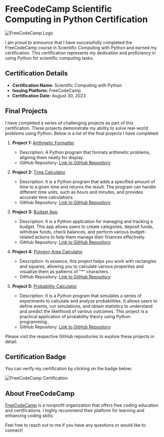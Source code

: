# FreeCodeCamp Scientific Computing in Python Certification

![FreeCodeCamp Logo](https://external-content.duckduckgo.com/iu/?u=https%3A%2F%2Ftse1.mm.bing.net%2Fth%3Fid%3DOIP.82YwuuaWdR7gvN4O0MpTTwHaFC%26pid%3DApi&f=1&ipt=e12163353c645cf6c08cf0c121a9d32f1234e785d4b9d81a0022c8c924bb0437&ipo=images)

I am proud to announce that I have successfully completed the FreeCodeCamp course in Scientific Computing with Python and earned my certification. This certification represents my dedication and proficiency in using Python for scientific computing tasks.

## Certification Details

- **Certification Name:** Scientific Computing with Python
- **Issuing Platform:** FreeCodeCamp
- **Certification Date:** August 30, 2023

## Final Projects

I have completed a series of challenging projects as part of this certification. These projects demonstrate my ability to solve real-world problems using Python. Below is a list of the final projects I have completed:

1. **Project 1:** [Arithmetic Formatter](https://www.freecodecamp.org/learn/scientific-computing-with-python/scientific-computing-with-python-projects/arithmetic-formatter)
   - Description: A Python program that formats arithmetic problems, aligning them neatly for display. 
   - GitHub Repository: [Link to GitHub Repository](https://github.com/Ricardo354/FreeCodeCamp_projects/tree/main/01_ArithmeticArranger)

2. **Project 2:** [Time Calculator](https://www.freecodecamp.org/learn/scientific-computing-with-python/scientific-computing-with-python-projects/time-calculator)
   - Description: It is a Python program that adds a specified amount of time to a given time and returns the result. The program can handle different time units, such as hours and minutes, and provides accurate time calculations.
   - GitHub Repository: [Link to GitHub Repository](https://github.com/Ricardo354/FreeCodeCamp_projects/tree/main/02_TimeCalculator)

3. **Project 3:** [Budget App](https://www.freecodecamp.org/learn/scientific-computing-with-python/scientific-computing-with-python-projects/budget-app)
   - Description: It is a Python application for managing and tracking a budget. This app allows users to create categories, deposit funds, withdraw funds, check balances, and perform various budget-related actions to help them manage their finances effectively.
   - GitHub Repository: [Link to GitHub Repository](https://github.com/Ricardo354/FreeCodeCamp_projects/tree/main/03_BudgetApp)

4. **Project 4:** [Polygon Area Calculator](https://www.freecodecamp.org/learn/scientific-computing-with-python/#scientific-computing-with-python-projects)
   - Description: In essence, this project helps you work with rectangles and squares, allowing you to calculate various properties and visualize them as patterns of "*" characters.
   - GitHub Repository: [Link to GitHub Repository](https://github.com/Ricardo354/FreeCodeCamp_projects/tree/main/04_PolygonAreaCalculator)

5. **Project 5:** [Probability Calculator](https://www.freecodecamp.org/learn/scientific-computing-with-python/scientific-computing-with-python-projects/probability-calculator)
   - Description: It is a Python program that simulates a series of experiments to calculate and analyze probabilities. It allows users to define events, run simulations, and obtain statistics to understand and predict the likelihood of various outcomes. This project is a practical application of probability theory using Python programming..
   - GitHub Repository: [Link to GitHub Repository](https://github.com/Ricardo354/FreeCodeCamp_projects/tree/main/05_ProbabilityCalculator)

Please visit the respective GitHub repositories to explore these projects in detail.

## Certification Badge

You can verify my certification by clicking on the badge below:

![FreeCodeCamp Certification](https://www.freecodecamp.org/certification/RicardoTeixeira/scientific-computing-with-python-v7)

## About FreeCodeCamp

[FreeCodeCamp](https://www.freecodecamp.org/) is a nonprofit organization that offers free coding education and certifications. I highly recommend their platform for learning and enhancing coding skills.

Feel free to reach out to me if you have any questions or would like to connect!

